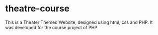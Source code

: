 # theatre-course
 This is a Theater Themed Website, designed using html, css and PHP. It was developed for the course project of PHP
